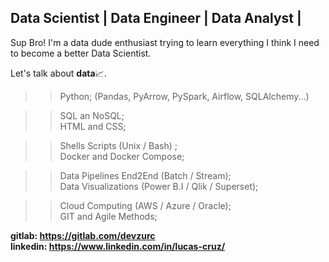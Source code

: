 ## Data Scientist | Data Engineer | Data Analyst |

Sup Bro!
I'm a data dude enthusiast trying to learn everything I think I need to become a better Data Scientist.

Let's talk about <b>data</b>📈.

>> Python; (Pandas, PyArrow, PySpark, Airflow, SQLAlchemy...)<br>

>> SQL an NoSQL; <br>
>> HTML and CSS; <br>

>> Shells Scripts (Unix / Bash) ; <br>
>> Docker and Docker Compose; <br>

>> Data Pipelines End2End (Batch / Stream); <br>
>> Data Visualizations (Power B.I / Qlik / Superset); <br>

>> Cloud Computing (AWS / Azure / Oracle); <br>
>> GIT and Agile Methods; <br>

<b>gitlab: https://gitlab.com/devzurc</b><br>
<b>linkedin: https://www.linkedin.com/in/lucas-cruz/</b>
